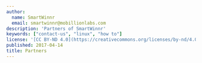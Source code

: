 ```yaml
---
author:
  name: SmartWinnr
  email: smartwinnr@mobillionlabs.com
description: 'Partners of SmartWinnr'
keywords: ["contact-us", "linux", "how to"]
license: '[CC BY-ND 4.0](https://creativecommons.org/licenses/by-nd/4.0)'
published: 2017-04-14
title: Partners
---
```

